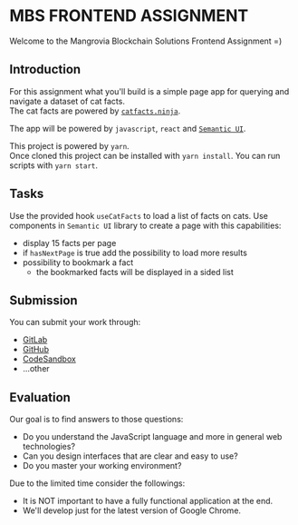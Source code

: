 # MBS FRONTEND ASSIGNMENT

Welcome to the Mangrovia Blockchain Solutions Frontend Assignment =)

## Introduction

For this assignment what you'll build is a simple page app for querying and navigate a dataset of cat facts. \
The cat facts are powered by [`catfacts.ninja`](https://catfact.ninja/#/).

The app will be powered by `javascript`, `react` and [`Semantic UI`](https://react.semantic-ui.com/).

This project is powered by `yarn`. \
Once cloned this project can be installed with `yarn install`.
You can run scripts with `yarn start`.

## Tasks

Use the provided hook `useCatFacts` to load a list of facts on cats.
Use components in `Semantic UI` library to create a page with this capabilities:

- display 15 facts per page
- if `hasNextPage` is true add the possibility to load more results
- possibility to bookmark a fact
  - the bookmarked facts will be displayed in a sided list

## Submission

You can submit your work through:

- [GitLab](https://gitlab.com)
- [GitHub](https://github.com)
- [CodeSandbox](https://codesandbox.io)
- ...other

## Evaluation

Our goal is to find answers to those questions:

- Do you understand the JavaScript language and more in general web technologies?
- Can you design interfaces that are clear and easy to use?
- Do you master your working environment?

Due to the limited time consider the followings:

- It is NOT important to have a fully functional application at the end.
- We'll develop just for the latest version of Google Chrome.
